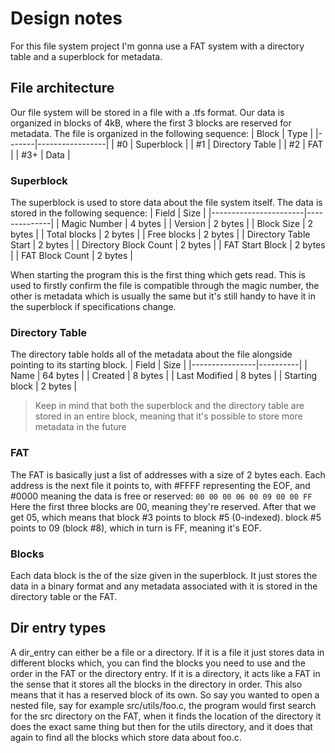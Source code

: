 # Design notes
For this file system project I'm gonna use a FAT system with a directory table and a superblock for metadata.

## File architecture
Our file system will be stored in a file with a .tfs format.
Our data is organized in blocks of 4kB, where the first 3 blocks are reserved for metadata.
The file is organized in the following sequence:
| Block | Type            |
|-------|-----------------|
| #0    | Superblock      |
| #1    | Directory Table |
| #2    | FAT             |
| #3+   | Data            |

### Superblock
The superblock is used to store data about the file system itself. The data is stored in the following sequence:
| Field                 | Size         |
|-----------------------|--------------|
| Magic Number          | 4 bytes      |
| Version               | 2 bytes      |
| Block Size            | 2 bytes      |
| Total blocks          | 2 bytes      |
| Free blocks           | 2 bytes      |
| Directory Table Start | 2 bytes      |
| Directory Block Count | 2 bytes      |
| FAT Start Block       | 2 bytes      |
| FAT Block Count       | 2 bytes      |

When starting the program this is the first thing which gets read. This is used to firstly confirm the file is compatible through the magic number, the other is metadata which is usually the same but it's still handy to have it in the superblock if specifications change.

### Directory Table
The directory table holds all of the metadata about the file alongside pointing to its starting block.
| Field          | Size     |
|----------------|----------|
| Name           | 64 bytes |
| Created        | 8 bytes  |
| Last Modified  | 8 bytes  |
| Starting block | 2 bytes  |

> Keep in mind that both the superblock and the directory table are stored in an entire block, meaning that it's possible to store more metadata in the future

### FAT
The FAT is basically just a list of addresses with a size of 2 bytes each. Each address is the next file it points to, with #FFFF representing the EOF, and #0000 meaning the data is free or reserved:
```00 00 00 06 00 09 00 00 FF```
Here the first three blocks are 00, meaning they're reserved. After that we get 05, which means that block #3 points to block #5 (0-indexed).
block #5 points to 09 (block #8), which in turn is FF, meaning it's EOF.

### Blocks
Each data block is the of the size given in the superblock. It just stores the data in a binary format and any metadata associated with it is stored in the directory table or the FAT.

## Dir entry types
A dir_entry can either be a file or a directory.
If it is a file it just stores data in different blocks which, you can find the blocks you need to use and the order in the FAT or the directory entry.
If it is a directory, it acts like a FAT in the sense that it stores all the blocks in the directory in order. This also means that it has a reserved block of its own.
So say you wanted to open a nested file, say for example src/utils/foo.c, the program would first search for the src directory on the FAT, when it finds the location of the directory it does the exact same thing but then for the utils directory, and it does that again to find all the blocks which store data about foo.c.

